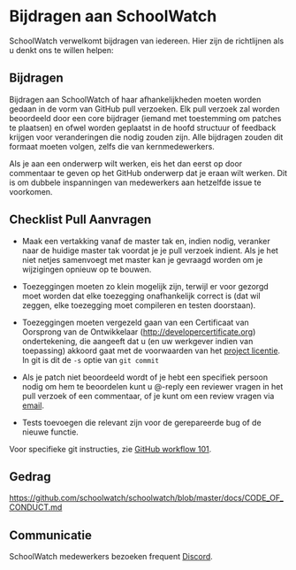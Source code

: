 # Bijdragen aan SchoolWatch

SchoolWatch verwelkomt bijdragen van iedereen. Hier zijn de richtlijnen als u denkt 
ons te willen helpen:

## Bijdragen

Bijdragen aan SchoolWatch of haar afhankelijkheden moeten worden gedaan in de 
vorm van GitHub pull verzoeken. Elk pull verzoek zal worden beoordeeld door 
een core bijdrager (iemand met toestemming om patches te plaatsen) en ofwel 
worden geplaatst in de hoofd structuur of feedback krijgen voor veranderingen 
die nodig zouden zijn. Alle bijdragen zouden dit formaat moeten volgen, 
zelfs die van kernmedewerkers.

Als je aan een onderwerp wilt werken, eis het dan eerst op door commentaar 
te geven op het GitHub onderwerp dat je eraan wilt werken. Dit is om dubbele 
inspanningen van medewerkers aan hetzelfde issue te voorkomen.

## Checklist Pull Aanvragen

- Maak een vertakking vanaf de master tak en, indien nodig, veranker naar de
  huidige master tak voordat je je pull verzoek indient. Als je het niet netjes 
  samenvoegt met master kan je gevraagd worden om je wijzigingen 
  opnieuw op te bouwen.

- Toezeggingen moeten zo klein mogelijk zijn, terwijl er voor gezorgd moet 
  worden dat elke toezegging onafhankelijk correct is (dat wil zeggen, elke 
  toezegging moet compileren en testen doorstaan).

- Toezeggingen moeten vergezeld gaan van een Certificaat van Oorsprong 
  van de Ontwikkelaar (http://developercertificate.org) ondertekening, die aangeeft 
  dat u (en uw werkgever indien van toepassing) akkoord gaat met de 
  voorwaarden van het [project licentie](../LICENCE). 
  In git is dit de `-s` optie van `git commit`

- Als je patch niet beoordeeld wordt of je hebt een specifiek persoon nodig om hem 
  te beoordelen kunt u @-reply een reviewer vragen in het pull verzoek of een
  commentaar, of je kunt om een review vragen via [email](mailto:info@schoolwatch.com).

- Tests toevoegen die relevant zijn voor de gerepareerde bug of de nieuwe functie.

Voor specifieke git instructies, zie [GitHub workflow 101](https://github.com/servo/servo/wiki/GitHub-workflow).

## Gedrag

https://github.com/schoolwatch/schoolwatch/blob/master/docs/CODE_OF_CONDUCT.md

## Communicatie

SchoolWatch medewerkers bezoeken frequent [Discord](https://discord.gg/nDceKgxnkV).
